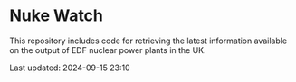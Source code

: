 # Nuke Watch

This repository includes code for retrieving the latest information available on the output of EDF nuclear power plants in the UK.

Last updated: 2024-09-15 23:10